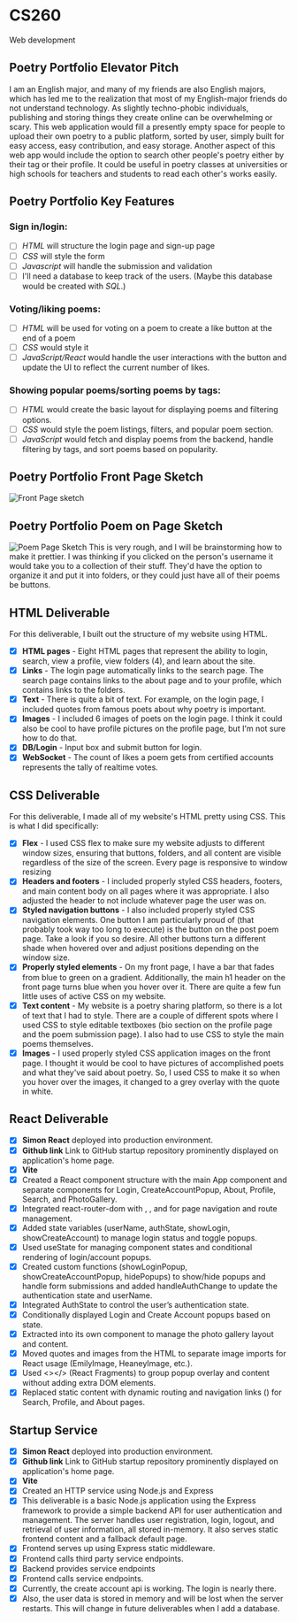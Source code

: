 # CS260
Web development

## Poetry Portfolio Elevator Pitch

I am an English major, and many of my friends are also English majors, which has led me to the realization that most of my English-major friends do not understand technology. As slightly techno-phobic individuals, publishing and storing things they create online can be overwhelming or scary. This web application would fill a presently empty space for people to upload their own poetry to a public platform, sorted by user, simply built for easy access, easy contribution, and easy storage. Another aspect of this web app would include the option to search other people's poetry either by their tag or their profile. It could be useful in poetry classes at universities or high schools for teachers and students to read each other's works easily. 

## Poetry Portfolio Key Features

### **Sign in/login:** 
- [ ] *HTML* will structure the login page and sign-up page 
- [ ] *CSS* will style the form
- [ ] *Javascript* will handle the submission and validation
- [ ] I'll need a database to keep track of the users. (Maybe this database would be created with *SQL*.)

### **Voting/liking poems:** 
- [ ] *HTML* will be used for voting on a poem to create a like button at the end of a poem
- [ ] *CSS* would style it 
- [ ] *JavaScript/React* would handle the user interactions with the button and update the UI to reflect the current number of likes. 

### **Showing popular poems/sorting poems by tags:** 
- [ ] *HTML* would create the basic layout for displaying poems and filtering options. 
- [ ] *CSS* would style the poem listings, filters, and popular poem section. 
- [ ] *JavaScript* would fetch and display poems from the backend, handle filtering by tags, and sort poems based on popularity. 

## Poetry Portfolio Front Page Sketch
![Front Page sketch](PPSketch.png)

## Poetry Portfolio Poem on Page Sketch
![Poem Page Sketch](PoemSketch.png)
This is very rough, and I will be brainstorming how to make it prettier. I was thinking if you clicked on the person's username it would take you to a collection of their stuff. They'd have the option to organize it and put it into folders, or they could just have all of their poems be buttons.

## HTML Deliverable
For this deliverable, I built out the structure of my website using HTML.
- [x] **HTML pages** - Eight HTML pages that represent the ability to login, search, view a profile, view folders (4), and learn about the site. 
- [x] **Links** - The login page automatically links to the search page. The search page contains links to the about page and to your profile, which contains links to the folders.
- [x] **Text** - There is quite a bit of text. For example, on the login page, I included quotes from famous poets about why poetry is important.
- [X] **Images** - I included 6 images of poets on the login page. I think it could also be cool to have profile pictures on the profile page, but I'm not sure how to do that.
- [x] **DB/Login** - Input box and submit button for login. 
- [x] **WebSocket** - The count of likes a poem gets from certified accounts represents the tally of realtime votes.

## CSS Deliverable
For this deliverable, I made all of my website's HTML pretty using CSS. This is what I did specifically:
- [x] **Flex** - I used CSS flex to make sure my website adjusts to different window sizes, ensuring that buttons, folders, and all content are visible regardless of the size of the screen. Every page is responsive to window resizing
- [x] **Headers and footers** - I included properly styled CSS headers, footers, and main content body on all pages where it was appropriate. I also adjusted the header to not include whatever page the user was on.
- [x] **Styled navigation buttons** - I also included properly styled CSS navigation elements. One button I am particularly proud of (that probably took way too long to execute) is the button on the post poem page. Take a look if you so desire. All other buttons turn a different shade when hovered over and adjust positions depending on the window size.
- [x] **Properly styled elements** - On my front page, I have a bar that fades from blue to green on a gradient. Additionally, the main h1 header on the front page turns blue when you hover over it. There are quite a few fun little uses of active CSS on my website.
- [x] **Text content** - My website is a poetry sharing platform, so there is a lot of text that I had to style. There are a couple of different spots where I used CSS to style editable textboxes (bio section on the profile page and the poem submission page). I also had to use CSS to style the main poems themselves.
- [x] **Images** - I used properly styled CSS application images on the front page. I thought it would be cool to have pictures of accomplished poets and what they've said about poetry. So, I used CSS to make it so when you hover over the images, it changed to a grey overlay with the quote in white.

## React Deliverable
- [x] **Simon React** deployed into production environment.
- [x] **Github link** Link to GitHub startup repository prominently displayed on application's home page.
- [x] **Vite**
- [x] Created a React component structure with the main App component and separate components for Login, CreateAccountPopup, About, Profile, Search, and PhotoGallery.
- [x] Integrated react-router-dom with <BrowserRouter>, <NavLink>, and <Routes> for page navigation and route management.
- [x] Added state variables (userName, authState, showLogin, showCreateAccount) to manage login status and toggle popups.
- [x] Used useState for managing component states and conditional rendering of login/account popups.
- [x] Created custom functions (showLoginPopup, showCreateAccountPopup, hidePopups) to show/hide popups and handle form submissions and added handleAuthChange to update the authentication state and userName.
- [x] Integrated AuthState to control the user’s authentication state.
- [x] Conditionally displayed Login and Create Account popups based on state.
- [x] Extracted <PhotoGallery /> into its own component to manage the photo gallery layout and content.
- [x] Moved quotes and images from the HTML to separate image imports for React usage (EmilyImage, HeaneyImage, etc.).
- [x] Used <></> (React Fragments) to group popup overlay and content without adding extra DOM elements.
- [x] Replaced static content with dynamic routing and navigation links (<NavLink>) for Search, Profile, and About pages.

## Startup Service
- [x] **Simon React** deployed into production environment.
- [x] **Github link** Link to GitHub startup repository prominently displayed on application's home page.
- [x] **Vite**
- [x] Created an HTTP service using Node.js and Express
- [x] This deliverable is a basic Node.js application using the Express framework to provide a simple backend API for user authentication and management. The server handles user registration, login, logout, and retrieval of user information, all stored in-memory. It also serves static frontend content and a fallback default page.
- [x] Frontend serves up using Express static middleware.
- [x] Frontend calls third party service endpoints.
- [x] Backend provides service endpoints
- [x] Frontend calls service endpoints.
- [x] Currently, the create account api is working. The login is nearly there.
- [x] Also, the user data is stored in memory and will be lost when the server restarts. This will change in future deliverables when I add a database. 
